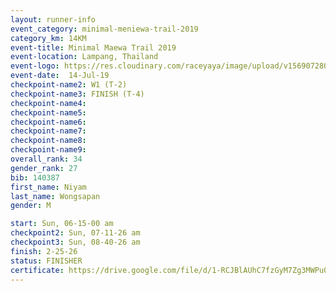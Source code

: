 ```yaml
---
layout: runner-info 
event_category: minimal-meniewa-trail-2019 
category_km: 14KM 
event-title: Minimal Maewa Trail 2019 
event-location: Lampang, Thailand 
event-logo: https://res.cloudinary.com/raceyaya/image/upload/v1569072805/logo/minimal-trail_ktnvsp.jpg 
event-date:  14-Jul-19 
checkpoint-name2: W1 (T-2) 
checkpoint-name3: FINISH (T-4) 
checkpoint-name4: 
checkpoint-name5: 
checkpoint-name6: 
checkpoint-name7: 
checkpoint-name8: 
checkpoint-name9: 
overall_rank: 34
gender_rank: 27
bib: 140387
first_name: Niyam
last_name: Wongsapan
gender: M

start: Sun, 06-15-00 am
checkpoint2: Sun, 07-11-26 am
checkpoint3: Sun, 08-40-26 am
finish: 2-25-26
status: FINISHER
certificate: https://drive.google.com/file/d/1-RCJBlAUhC7fzGyM7Zg3MWPu0xhCWDPD/view?usp=sharing
---
```

